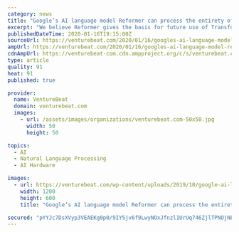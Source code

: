 ```yaml
---
category: news
title: "Google’s AI language model Reformer can process the entirety of novels"
excerpt: "We believe Reformer gives the basis for future use of Transformer models, both for long text and applications outside of natural language processing,” added Kaiser and Kitaev. In an interview late last year, Google AI chief Jeff Dean told VentureBeat that larger context would be a principal focus of Google’s work going forward."
publishedDateTime: 2020-01-16T19:15:00Z
sourceUrl: https://venturebeat.com/2020/01/16/googles-ai-language-model-reformer-can-process-the-entirety-of-novels/
ampUrl: https://venturebeat.com/2020/01/16/googles-ai-language-model-reformer-can-process-the-entirety-of-novels/amp/
cdnAmpUrl: https://venturebeat-com.cdn.ampproject.org/c/s/venturebeat.com/2020/01/16/googles-ai-language-model-reformer-can-process-the-entirety-of-novels/amp/
type: article
quality: 91
heat: 91
published: true

provider:
  name: VentureBeat
  domain: venturebeat.com
  images:
    - url: /assets/images/organizations/venturebeat.com-50x50.jpg
      width: 50
      height: 50

topics:
  - AI
  - Natural Language Processing
  - AI Hardware

images:
  - url: https://venturebeat.com/wp-content/uploads/2019/10/google-ai-logo.jpg?fit=1200%2C600&strip=all
    width: 1200
    height: 600
    title: "Google’s AI language model Reformer can process the entirety of novels"

secured: "pYYJc7DsXVyp3VEAEKg0p0/9IY5jv6f9LwyNOxJfnzl1UrUq746ZjlTPNOjNEK2oFYEixQUlBWihMrmwOBuYT8V8fGWEI6AfXCYzdmwnQiB7UrFwJbxWnkAA3+OZ9eceGKAp1A1cU04gs7iC1VarGY9XaCGDd1diJIkT9sGYnpUtr4gtnzXgfd2ovvhfIk2V+9iwLXE3qWjnIKXlEUmbzdJpplFsms8ebwv7xMpAaDgM0FO1S2Rx4oLZRiroyVMUOuPTvvxpiEOolZLuliKDwNASXxKt3z4Su7LeRDIYMf/ILJCath5svXIq002VVoIhj9Zvm5ZNhF/s+88G6Tr20i33NYFMh8JuqYjJtRNAaLO1j7xjmBn4tm24ZWBO/7mo4BTKSamHMsrQPkZSXaGATo5aF6vXnwyDkmmojXxXWrY0n27DGgeiPr/K+jwC+DMWdcYmWN7h2Nhpec3xTCA2Qw==;F98DnQiC/pE90n0DwmBvow=="
---
```


